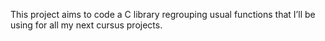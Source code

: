 This project aims to code a C library regrouping usual functions that I’ll be using for all my next cursus projects.
